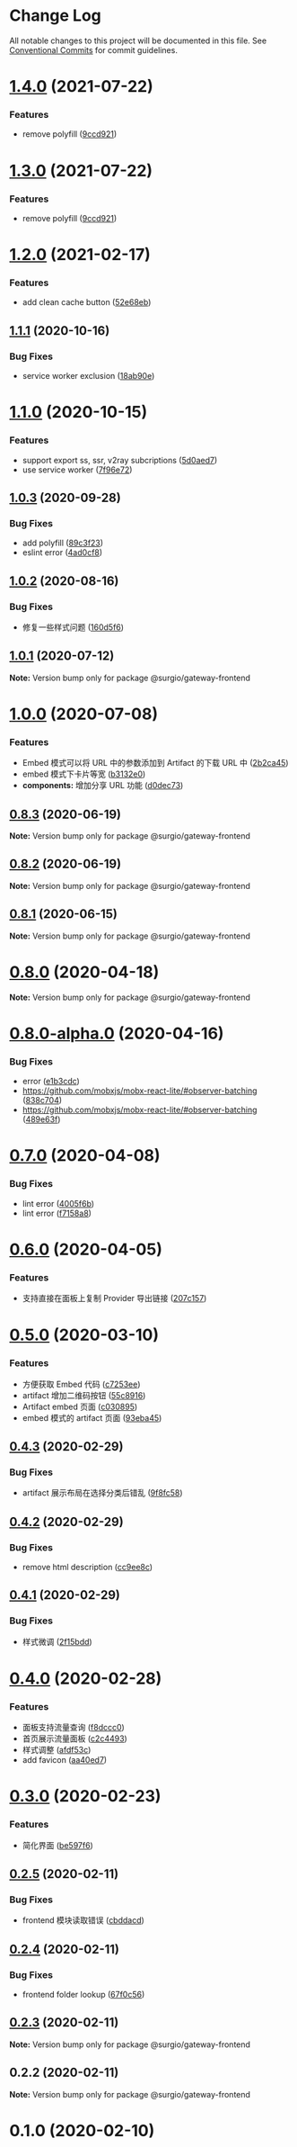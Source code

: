 # Change Log

All notable changes to this project will be documented in this file.
See [Conventional Commits](https://conventionalcommits.org) for commit guidelines.

# [1.4.0](https://github.com/surgioproject/packages/tree/master/packages/gateway-frontend/compare/@surgio/gateway-frontend@1.2.0...@surgio/gateway-frontend@1.4.0) (2021-07-22)


### Features

* remove polyfill ([9ccd921](https://github.com/surgioproject/packages/tree/master/packages/gateway-frontend/commit/9ccd9211d2d5fcc91716d81eaf82d0ef47f10ff6))





# [1.3.0](https://github.com/surgioproject/packages/tree/master/packages/gateway-frontend/compare/@surgio/gateway-frontend@1.2.0...@surgio/gateway-frontend@1.3.0) (2021-07-22)


### Features

* remove polyfill ([9ccd921](https://github.com/surgioproject/packages/tree/master/packages/gateway-frontend/commit/9ccd9211d2d5fcc91716d81eaf82d0ef47f10ff6))





# [1.2.0](https://github.com/surgioproject/packages/tree/master/packages/gateway-frontend/compare/@surgio/gateway-frontend@1.1.1...@surgio/gateway-frontend@1.2.0) (2021-02-17)


### Features

* add clean cache button ([52e68eb](https://github.com/surgioproject/packages/tree/master/packages/gateway-frontend/commit/52e68eb970c6e1d87317159cf37a0c80d02a7640))





## [1.1.1](https://github.com/surgioproject/packages/tree/master/packages/gateway-frontend/compare/@surgio/gateway-frontend@1.1.0...@surgio/gateway-frontend@1.1.1) (2020-10-16)


### Bug Fixes

* service worker exclusion ([18ab90e](https://github.com/surgioproject/packages/tree/master/packages/gateway-frontend/commit/18ab90ebd0a4c90a52c5fc28670a3c8e5e9fdb05))





# [1.1.0](https://github.com/surgioproject/packages/tree/master/packages/gateway-frontend/compare/@surgio/gateway-frontend@1.0.3...@surgio/gateway-frontend@1.1.0) (2020-10-15)


### Features

* support export ss, ssr, v2ray subcriptions ([5d0aed7](https://github.com/surgioproject/packages/tree/master/packages/gateway-frontend/commit/5d0aed71811fa1bf6a8023072da1866bba098ea0))
* use service worker ([7f96e72](https://github.com/surgioproject/packages/tree/master/packages/gateway-frontend/commit/7f96e721aaed16173d2d8a74260c1655a61e1a40))





## [1.0.3](https://github.com/surgioproject/packages/tree/master/packages/gateway-frontend/compare/@surgio/gateway-frontend@1.0.2...@surgio/gateway-frontend@1.0.3) (2020-09-28)


### Bug Fixes

* add polyfill ([89c3f23](https://github.com/surgioproject/packages/tree/master/packages/gateway-frontend/commit/89c3f2398d7959d187da0b6c06b3d09c17a7f1b8))
* eslint error ([4ad0cf8](https://github.com/surgioproject/packages/tree/master/packages/gateway-frontend/commit/4ad0cf8ff1437f84fa11b701f13f0711a14d6c7c))





## [1.0.2](https://github.com/surgioproject/packages/tree/master/packages/gateway-frontend/compare/@surgio/gateway-frontend@1.0.1...@surgio/gateway-frontend@1.0.2) (2020-08-16)


### Bug Fixes

* 修复一些样式问题 ([160d5f6](https://github.com/surgioproject/packages/tree/master/packages/gateway-frontend/commit/160d5f6cf9859cfcf4f7a92dc7e4fc399d20db4b))





## [1.0.1](https://github.com/surgioproject/packages/tree/master/packages/gateway-frontend/compare/@surgio/gateway-frontend@1.0.0...@surgio/gateway-frontend@1.0.1) (2020-07-12)

**Note:** Version bump only for package @surgio/gateway-frontend





# [1.0.0](https://github.com/surgioproject/packages/tree/master/packages/gateway-frontend/compare/@surgio/gateway-frontend@0.8.3...@surgio/gateway-frontend@1.0.0) (2020-07-08)


### Features

* Embed 模式可以将 URL 中的参数添加到 Artifact 的下载 URL 中 ([2b2ca45](https://github.com/surgioproject/packages/tree/master/packages/gateway-frontend/commit/2b2ca45ffd065ac5c69f63b3ef6d90ebe3cf81fe))
* embed 模式下卡片等宽 ([b3132e0](https://github.com/surgioproject/packages/tree/master/packages/gateway-frontend/commit/b3132e0daec0e7219047f958a0b55b77edd65097))
* **components:** 增加分享 URL 功能 ([d0dec73](https://github.com/surgioproject/packages/tree/master/packages/gateway-frontend/commit/d0dec7373c23d92862f4a3eb0cbca87d81d2c88c))





## [0.8.3](https://github.com/surgioproject/packages/tree/master/packages/gateway-frontend/compare/@surgio/gateway-frontend@0.8.2...@surgio/gateway-frontend@0.8.3) (2020-06-19)

**Note:** Version bump only for package @surgio/gateway-frontend





## [0.8.2](https://github.com/surgioproject/packages/tree/master/packages/gateway-frontend/compare/@surgio/gateway-frontend@0.8.1...@surgio/gateway-frontend@0.8.2) (2020-06-19)

**Note:** Version bump only for package @surgio/gateway-frontend





## [0.8.1](https://github.com/surgioproject/packages/tree/master/packages/gateway-frontend/compare/@surgio/gateway-frontend@0.8.0...@surgio/gateway-frontend@0.8.1) (2020-06-15)

**Note:** Version bump only for package @surgio/gateway-frontend





# [0.8.0](https://github.com/surgioproject/packages/tree/master/packages/gateway-frontend/compare/@surgio/gateway-frontend@0.8.0-alpha.0...@surgio/gateway-frontend@0.8.0) (2020-04-18)

**Note:** Version bump only for package @surgio/gateway-frontend





# [0.8.0-alpha.0](https://github.com/surgioproject/packages/tree/master/packages/gateway-frontend/compare/@surgio/gateway-frontend@0.7.0...@surgio/gateway-frontend@0.8.0-alpha.0) (2020-04-16)


### Bug Fixes

* error ([e1b3cdc](https://github.com/surgioproject/packages/tree/master/packages/gateway-frontend/commit/e1b3cdc75e01daf66c8b5352c5da374dbfd3943f))
* https://github.com/mobxjs/mobx-react-lite/#observer-batching ([838c704](https://github.com/surgioproject/packages/tree/master/packages/gateway-frontend/commit/838c7041c7c7d06b5a938a04f035ae275fc17272))
* https://github.com/mobxjs/mobx-react-lite/#observer-batching ([489e63f](https://github.com/surgioproject/packages/tree/master/packages/gateway-frontend/commit/489e63f949f85536290e07d06ea7f63b1bd20ed9))





# [0.7.0](https://github.com/surgioproject/packages/tree/master/packages/gateway-frontend/compare/@surgio/gateway-frontend@0.6.0...@surgio/gateway-frontend@0.7.0) (2020-04-08)


### Bug Fixes

* lint error ([4005f6b](https://github.com/surgioproject/packages/tree/master/packages/gateway-frontend/commit/4005f6bdb06a6ed6108bdc6e9fb3b04a13318124))
* lint error ([f7158a8](https://github.com/surgioproject/packages/tree/master/packages/gateway-frontend/commit/f7158a8849926f1c42a8b6ac9e269226def35baf))





# [0.6.0](https://github.com/surgioproject/packages/tree/master/packages/gateway-frontend/compare/@surgio/gateway-frontend@0.5.0...@surgio/gateway-frontend@0.6.0) (2020-04-05)


### Features

* 支持直接在面板上复制 Provider 导出链接 ([207c157](https://github.com/surgioproject/packages/tree/master/packages/gateway-frontend/commit/207c157feec9e4e13b487daab8ec67cdce2688e6))





# [0.5.0](https://github.com/surgioproject/packages/tree/master/packages/gateway-frontend/compare/@surgio/gateway-frontend@0.4.3...@surgio/gateway-frontend@0.5.0) (2020-03-10)


### Features

* 方便获取 Embed 代码 ([c7253ee](https://github.com/surgioproject/packages/tree/master/packages/gateway-frontend/commit/c7253eed981f85e7755732d65ec3cb2096c4f177))
* artifact 增加二维码按钮 ([55c8916](https://github.com/surgioproject/packages/tree/master/packages/gateway-frontend/commit/55c89160806955aa9c4f6880aa742c17b43c2dd8))
* Artifact embed 页面 ([c030895](https://github.com/surgioproject/packages/tree/master/packages/gateway-frontend/commit/c030895a26e3d0f78e6f89959bbf85f8e6ae6136))
* embed 模式的 artifact 页面 ([93eba45](https://github.com/surgioproject/packages/tree/master/packages/gateway-frontend/commit/93eba4557f4b14aa77f6956d754ff05f0629ec80))





## [0.4.3](https://github.com/surgioproject/packages/tree/master/packages/gateway-frontend/compare/@surgio/gateway-frontend@0.4.2...@surgio/gateway-frontend@0.4.3) (2020-02-29)


### Bug Fixes

* artifact 展示布局在选择分类后错乱 ([9f8fc58](https://github.com/surgioproject/packages/tree/master/packages/gateway-frontend/commit/9f8fc58e6c9c63502a58fdd95df69a5feeba8f2e))





## [0.4.2](https://github.com/surgioproject/packages/tree/master/packages/gateway-frontend/compare/@surgio/gateway-frontend@0.4.1...@surgio/gateway-frontend@0.4.2) (2020-02-29)


### Bug Fixes

* remove html description ([cc9ee8c](https://github.com/surgioproject/packages/tree/master/packages/gateway-frontend/commit/cc9ee8c35a914ae82b552a6ffb0076ae7a17a150))





## [0.4.1](https://github.com/surgioproject/packages/tree/master/packages/gateway-frontend/compare/@surgio/gateway-frontend@0.4.0...@surgio/gateway-frontend@0.4.1) (2020-02-29)


### Bug Fixes

* 样式微调 ([2f15bdd](https://github.com/surgioproject/packages/tree/master/packages/gateway-frontend/commit/2f15bdd5ee342a4ad90072068944733f779cfe1e))





# [0.4.0](https://github.com/surgioproject/packages/tree/master/packages/gateway-frontend/compare/@surgio/gateway-frontend@0.3.0...@surgio/gateway-frontend@0.4.0) (2020-02-28)


### Features

* 面板支持流量查询 ([f8dccc0](https://github.com/surgioproject/packages/tree/master/packages/gateway-frontend/commit/f8dccc038147381063b0bf03ba4b0619096a8d94))
* 首页展示流量面板 ([c2c4493](https://github.com/surgioproject/packages/tree/master/packages/gateway-frontend/commit/c2c4493fef0863b902cf1bc254000b4ce8036f1b))
* 样式调整 ([afdf53c](https://github.com/surgioproject/packages/tree/master/packages/gateway-frontend/commit/afdf53c9abad2b89001e9f7d6dd3e2a661d2b19e))
* add favicon ([aa40ed7](https://github.com/surgioproject/packages/tree/master/packages/gateway-frontend/commit/aa40ed7e5bfdfe9a2bc3b123e44a0b5418c440b8))





# [0.3.0](https://github.com/surgioproject/packages/tree/master/packages/gateway-frontend/compare/@surgio/gateway-frontend@0.2.5...@surgio/gateway-frontend@0.3.0) (2020-02-23)


### Features

* 简化界面 ([be597f6](https://github.com/surgioproject/packages/tree/master/packages/gateway-frontend/commit/be597f64031247b71e3b817a9c8f2de5e8108e06))





## [0.2.5](https://github.com/surgioproject/packages/tree/master/packages/gateway-frontend/compare/@surgio/gateway-frontend@0.2.4...@surgio/gateway-frontend@0.2.5) (2020-02-11)


### Bug Fixes

* frontend 模块读取错误 ([cbddacd](https://github.com/surgioproject/packages/tree/master/packages/gateway-frontend/commit/cbddacd1cd5d73bacbc62899473c60c038beddfe))





## [0.2.4](https://github.com/surgioproject/packages/tree/master/packages/gateway-frontend/compare/@surgio/gateway-frontend@0.2.3...@surgio/gateway-frontend@0.2.4) (2020-02-11)


### Bug Fixes

* frontend folder lookup ([67f0c56](https://github.com/surgioproject/packages/tree/master/packages/gateway-frontend/commit/67f0c56d9f4115744a917dfef00c62ba6fa096ba))





## [0.2.3](https://github.com/surgioproject/packages/compare/@surgio/gateway-frontend@0.2.2...@surgio/gateway-frontend@0.2.3) (2020-02-11)

**Note:** Version bump only for package @surgio/gateway-frontend





## 0.2.2 (2020-02-11)

**Note:** Version bump only for package @surgio/gateway-frontend





# 0.1.0 (2020-02-10)
